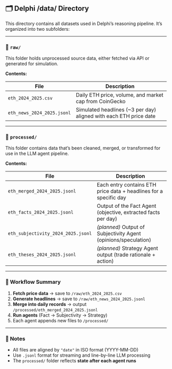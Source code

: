 ## 🗂️ Delphi /data/ Directory

This directory contains all datasets used in Delphi’s reasoning pipeline. It’s organized into two subfolders:

---

### 📁 `raw/`

This folder holds unprocessed source data, either fetched via API or generated for simulation.

**Contents:**

| File                       | Description                                                        |
| -------------------------- | ------------------------------------------------------------------ |
| `eth_2024_2025.csv`        | Daily ETH price, volume, and market cap from CoinGecko             |
| `eth_news_2024_2025.jsonl` | Simulated headlines (\~3 per day) aligned with each ETH price date |

---

### 📁 `processed/`

This folder contains data that’s been cleaned, merged, or transformed for use in the LLM agent pipeline.

**Contents:**

| File                               | Description                                                       |
| ---------------------------------- | ----------------------------------------------------------------- |
| `eth_merged_2024_2025.jsonl`       | Each entry contains ETH price data + headlines for a specific day |
| `eth_facts_2024_2025.jsonl`        | Output of the Fact Agent (objective, extracted facts per day)     |
| `eth_subjectivity_2024_2025.jsonl` | *(planned)* Output of Subjectivity Agent (opinions/speculation)   |
| `eth_theses_2024_2025.jsonl`       | *(planned)* Strategy Agent output (trade rationale + action)      |

---

### 🔄 Workflow Summary

1. **Fetch price data** → save to `/raw/eth_2024_2025.csv`
2. **Generate headlines** → save to `/raw/eth_news_2024_2025.jsonl`
3. **Merge into daily records** → output `/processed/eth_merged_2024_2025.jsonl`
4. **Run agents** (Fact → Subjectivity → Strategy)
5. Each agent appends new files to `/processed/`

---

### 📌 Notes

* All files are aligned by `"date"` in ISO format (YYYY-MM-DD)
* Use `.jsonl` format for streaming and line-by-line LLM processing
* The `processed/` folder reflects **state after each agent runs**

